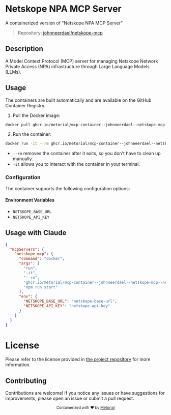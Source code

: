 
# Netskope NPA MCP Server

A containerized version of "Netskope NPA MCP Server"

> Repository: [johnneerdael/netskope-mcp](https://github.com/johnneerdael/netskope-mcp)

## Description

A Model Context Protocol (MCP) server for managing Netskope Network Private Access (NPA) infrastructure through Large Language Models (LLMs).


## Usage

The containers are built automatically and are available on the GitHub Container Registry.

1. Pull the Docker image:

```bash
docker pull ghcr.io/metorial/mcp-container--johnneerdael--netskope-mcp--netskope-mcp
```

2. Run the container:

```bash
docker run -it --rm ghcr.io/metorial/mcp-container--johnneerdael--netskope-mcp--netskope-mcp 
```

- `--rm` removes the container after it exits, so you don't have to clean up manually.
- `-it` allows you to interact with the container in your terminal.


### Configuration

The container supports the following configuration options:




#### Environment Variables

- `NETSKOPE_BASE_URL`
- `NETSKOPE_API_KEY`




## Usage with Claude

```json
{
  "mcpServers": {
    "netskope-mcp": {
      "command": "docker",
      "args": [
        "run",
        "-it",
        "--rm",
        "ghcr.io/metorial/mcp-container--johnneerdael--netskope-mcp--netskope-mcp",
        "npm run start"
      ],
      "env": {
        "NETSKOPE_BASE_URL": "netskope-base-url",
        "NETSKOPE_API_KEY": "netskope-api-key"
      }
    }
  }
}
```

# License

Please refer to the license provided in [the project repository](https://github.com/johnneerdael/netskope-mcp) for more information.

## Contributing

Contributions are welcome! If you notice any issues or have suggestions for improvements, please open an issue or submit a pull request.

<div align="center">
  <sub>Containerized with ❤️ by <a href="https://metorial.com">Metorial</a></sub>
</div>
  